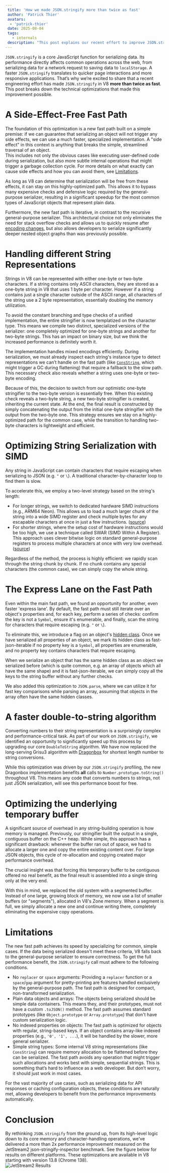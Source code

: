 ```yaml
---
 title: 'How we made JSON.stringify more than twice as fast'
 author: 'Patrick Thier'
 avatars:
  - 'patrick-thier'
 date: 2025-08-04
 tags:
   - internals
 description: "This post explains our recent effort to improve JSON.stringify performance"
---
```


`JSON.stringify` is a core JavaScript function for serializing data. Its performance directly affects common operations across the web, from serializing data for a network request to saving data to `localStorage`. A faster `JSON.stringify` translates to quicker page interactions and more responsive applications. That’s why we’re excited to share that a recent engineering effort has made `JSON.stringify` in V8 **more than twice as fast**. This post breaks down the technical optimizations that made this improvement possible.

# A Side-Effect-Free Fast Path

The foundation of this optimization is a new fast path built on a simple premise: if we can guarantee that serializing an object will not trigger any side effects, we can use a much faster, specialized implementation. A "side effect" in this context is anything that breaks the simple, streamlined traversal of an object.  
This includes not only the obvious cases like executing user-defined code during serialization, but also more subtle internal operations that might trigger a garbage collection cycle. For more details on what exactly can cause side effects and how you can avoid them, see [Limitations](#limitations).

As long as V8 can determine that serialization will be free from these effects, it can stay on this highly-optimized path. This allows it to bypass many expensive checks and defensive logic required by the general-purpose serializer, resulting in a significant speedup for the most common types of JavaScript objects that represent plain data.

Furthermore, the new fast path is iterative, in contrast to the recursive general-purpose serializer. This architectural choice not only eliminates the need for stack overflow checks and allows us to quickly resume after [encoding changes](#handling-different-string-representations), but also allows developers to serialize significantly deeper nested object graphs than was previously possible.

# Handling different String Representations

Strings in V8 can be represented with either one-byte or two-byte characters. If a string contains only ASCII characters, they are stored as a one-byte string in V8 that uses 1 byte per character. However if a string contains just a single character outside of the ASCII range, all characters of the string use a 2 byte representation, essentially doubling the memory utilization.

To avoid the constant branching and type checks of a unified implementation, the entire stringifier is now templatized on the character type. This means we compile two distinct, specialized versions of the serializer: one completely optimized for one-byte strings and another for two-byte strings. This has an impact on binary size, but we think the increased performance is definitely worth it.

The implementation handles mixed encodings efficiently. During serialization, we must already inspect each string's instance type to detect representations we can’t handle on the fast path (like [`ConsString`](https://crsrc.org/c/v8/src/objects/string.h;drc=9768251f3e8f598d82420259a940d2057ed56b42;l=1013), which might trigger a GC during flattening) that require a fallback to the slow path. This necessary check also reveals whether a string uses one-byte or two-byte encoding.

Because of this, the decision to switch from our optimistic one-byte stringifier to the two-byte version is essentially free. When this existing check reveals a two-byte string, a new two-byte stringifier is created, inheriting the current state. At the end, the final result is constructed by simply concatenating the output from the initial one-byte stringifier with the output from the two-byte one. This strategy ensures we stay on a highly-optimized path for the common case, while the transition to handling two-byte characters is lightweight and efficient.

# Optimizing String Serialization with SIMD

Any string in JavaScript can contain characters that require escaping when serializing to JSON (e.g. `"` or `\`). A traditional character-by-character loop to find them is slow.

To accelerate this, we employ a two-level strategy based on the string's length:

* For longer strings, we switch to dedicated hardware SIMD instructions (e.g., ARM64 Neon). This allows us to load a much larger chunk of the string into a wide SIMD register and check multiple bytes for any escapable characters at once in just a few instructions. ([source](https://crsrc.org/c/v8/src/json/json-stringifier.cc;drc=1645281bbd1b183a252835d376166bd210135bbe;l=3369))  
* For shorter strings, where the setup cost of hardware instructions would be too high, we use a technique called SWAR (SIMD Within A Register). This approach uses clever bitwise logic on standard general-purpose registers to process multiple characters at once with very low overhead. ([source](https://crsrc.org/c/v8/src/json/json-stringifier.cc;drc=1645281bbd1b183a252835d376166bd210135bbe;l=3353))

Regardless of the method, the process is highly efficient: we rapidly scan through the string chunk by chunk. If no chunk contains any special characters (the common case), we can simply copy the whole string.

# The Express Lane on the Fast Path

Even within the main fast path, we found an opportunity for another, even faster 'express lane'. By default, the fast path must still iterate over an object's properties and, for each key, perform a series of checks: confirm the key is not a `Symbol`, ensure it's enumerable, and finally, scan the string for characters that require escaping (e.g. `"` or `\`).

To eliminate this, we introduce a flag on an object's [hidden class](https://v8.dev/docs/hidden-classes). Once we have serialized all properties of an object, we mark its hidden class as fast-json-iterable if no property key is a `Symbol`, all properties are enumerable, and no property key contains characters that require escaping.

When we serialize an object that has the same hidden class as an object we serialized before (which is quite common, e.g. an array of objects which all have the same shape) and it is fast-json-iterable, we can simply copy all the keys to the string buffer without any further checks.

We also added this optimization to `JSON.parse`, where we can utilize it for fast key comparisons while parsing an array, assuming that objects in the array often have the same hidden classes.

# A faster double-to-string algorithm

Converting numbers to their string representation is a surprisingly complex and performance-critical task. As part of our work on `JSON.stringify`, we identified an opportunity to significantly speed up this process by upgrading our core `DoubleToString` algorithm. We have now replaced the long-serving Grisu3 algorithm with [Dragonbox](https://github.com/jk-jeon/dragonbox) for shortest length number to string conversions.

While this optimization was driven by our `JSON.stringify` profiling, the new Dragonbox implementation benefits **all** calls to `Number.prototype.toString()` throughout V8. This means any code that converts numbers to strings, not just JSON serialization, will see this performance boost for free.

# Optimizing the underlying temporary buffer

A significant source of overhead in any string-building operation is how memory is managed. Previously, our stringifier built the output in a single, contiguous buffer on the C++ heap. While simple, this approach has a significant drawback: whenever the buffer ran out of space, we had to allocate a larger one and copy the entire existing content over. For large JSON objects, this cycle of re-allocation and copying created major performance overhead.

The crucial insight was that forcing this temporary buffer to be contiguous offered no real benefit, as the final result is assembled into a single string only at the very end.

With this in mind, we replaced the old system with a segmented buffer. Instead of one large, growing block of memory, we now use a list of smaller buffers (or "segments"), allocated in V8's Zone memory. When a segment is full, we simply allocate a new one and continue writing there, completely eliminating the expensive copy operations.

# Limitations

The new fast path achieves its speed by specializing for common, simple cases. If the data being serialized doesn't meet these criteria, V8 falls back to the general-purpose serializer to ensure correctness. To get the full performance benefit, the `JSON.stringify` call must adhere to the following conditions.

- No `replacer` or `space` arguments: Providing a `replacer` function or a `space`/`gap` argument for pretty-printing are features handled exclusively by the general-purpose path. The fast path is designed for compact, non-transformed serialization.  
- Plain data objects and arrays: The objects being serialized should be simple data containers. This means they, and their prototypes, must not have a custom `.toJSON()` method. The fast path assumes standard prototypes (like `Object.prototype` or `Array.prototype`) that don't have custom serialization logic.  
- No indexed properties on objects: The fast path is optimized for objects with regular, string-based keys. If an object contains array-like indexed properties (e.g., `'0', '1', ...`), it will be handled by the slower, more general serializer.  
- Simple string types: Some internal V8 string representations (like `ConsString`) can require memory allocation to be flattened before they can be serialized. The fast path avoids any operation that might trigger such allocations and works best with simple, sequential strings. This is something that’s hard to influence as a web developer. But don’t worry, it should just work in most cases.

For the vast majority of use cases, such as serializing data for API responses or caching configuration objects, these conditions are naturally met, allowing developers to benefit from the performance improvements automatically.

# Conclusion

By rethinking `JSON.stringify` from the ground up, from its high-level logic down to its core memory and character-handling operations, we've delivered a more than 2x performance improvement measured on the JetStream2 json-stringify-inspector benchmark. See the figure below for results on different platforms. These optimizations are available in V8 starting with version 13.8 (Chrome 138).  
![JetStream2 Results](/_img/json-stringify/results-jetstream2.svg)
